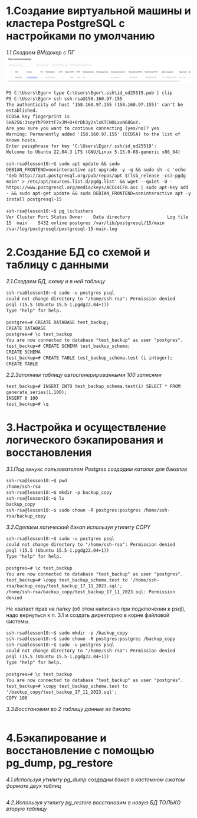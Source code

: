 # 1.Создание виртуальной машины и кластера PostgreSQL с настройками по умолчанию
*1.1.Создаем ВМ/докер c ПГ*
![Иллюстрация к проекту](https://github.com/sadbytrue/egor_sizov_pg_advanced/blob/main/Screenshot_28.png)
```
PS C:\Users\Egor> type C:\Users\Egor\.ssh\id_ed25519.pub | clip
PS C:\Users\Egor> ssh ssh-rsa@158.160.97.155
The authenticity of host '158.160.97.155 (158.160.97.155)' can't be established.
ECDSA key fingerprint is SHA256:3soyYhP9XttF7xJM+O+0rDk3y2slxKTCNOLxuN68GuY.
Are you sure you want to continue connecting (yes/no)? yes
Warning: Permanently added '158.160.97.155' (ECDSA) to the list of known hosts.
Enter passphrase for key 'C:\Users\Egor/.ssh/id_ed25519':
Welcome to Ubuntu 22.04.3 LTS (GNU/Linux 5.15.0-88-generic x86_64)

ssh-rsa@lesson10:~$ sudo apt update && sudo DEBIAN_FRONTEND=noninteractive apt upgrade -y -q && sudo sh -c 'echo "deb http://apt.postgresql.org/pub/repos/apt $(lsb_release -cs)-pgdg main" > /etc/apt/sources.list.d/pgdg.list' && wget --quiet -O - https://www.postgresql.org/media/keys/ACCC4CF8.asc | sudo apt-key add - && sudo apt-get update && sudo DEBIAN_FRONTEND=noninteractive apt -y install postgresql-15

ssh-rsa@lesson10:~$ pg_lsclusters
Ver Cluster Port Status Owner    Data directory              Log file
15  main    5432 online postgres /var/lib/postgresql/15/main /var/log/postgresql/postgresql-15-main.log
```
# 2.Создание БД со схемой и таблицу с данными
*2.1.Создаем БД, схему и в ней таблицу*
```
ssh-rsa@lesson10:~$ sudo -u postgres psql
could not change directory to "/home/ssh-rsa": Permission denied
psql (15.5 (Ubuntu 15.5-1.pgdg22.04+1))
Type "help" for help.

postgres=# CREATE DATABASE test_backup;
CREATE DATABASE
postgres=# \c test_backup
You are now connected to database "test_backup" as user "postgres".
test_backup=# CREATE SCHEMA test_backup_schema;
CREATE SCHEMA
test_backup=# CREATE TABLE test_backup_schema.test (i integer);
CREATE TABLE
```
*2.2.Заполним таблицу автосгенерированными 100 записями*
```
test_backup=# INSERT INTO test_backup_schema.test(i) SELECT * FROM generate_series(1,100);
INSERT 0 100
test_backup=# \q
```
# 3.Настройка и осуществление логического бэкапирования и восстановления
*3.1.Под линукс пользователем Postgres создадим каталог для бэкапов*
```
ssh-rsa@lesson10:~$ pwd
/home/ssh-rsa
ssh-rsa@lesson10:~$ mkdir -p backup_copy
ssh-rsa@lesson10:~$ ls
backup_copy
ssh-rsa@lesson10:~$ sudo chown -R postgres:postgres /home/ssh-rsa/backup_copy
```
*3.2.Сделаем логический бэкап используя утилиту COPY*
```
ssh-rsa@lesson10:~$ sudo -u postgres psql
could not change directory to "/home/ssh-rsa": Permission denied
psql (15.5 (Ubuntu 15.5-1.pgdg22.04+1))
Type "help" for help.

postgres=# \c test_backup
You are now connected to database "test_backup" as user "postgres".
test_backup=# \copy test_backup_schema.test to '/home/ssh-rsa/backup_copy/test_backup_17_11_2023.sql';
/home/ssh-rsa/backup_copy/test_backup_17_11_2023.sql: Permission denied
```

Не хватает прав на папку (об этом написано при подключении к psql), надо вернуться к п. 3.1 и создать директорию в корне файловой системы.

```
ssh-rsa@lesson10:~$ sudo mkdir -p /backup_copy
ssh-rsa@lesson10:~$ sudo chown -R postgres:postgres /backup_copy
ssh-rsa@lesson10:~$ sudo -u postgres psql
could not change directory to "/home/ssh-rsa": Permission denied
psql (15.5 (Ubuntu 15.5-1.pgdg22.04+1))
Type "help" for help.

postgres=# \c test_backup
You are now connected to database "test_backup" as user "postgres".
test_backup=# \copy test_backup_schema.test to '/backup_copy/test_backup_17_11_2023.sql';
COPY 100
```
*3.3.Восстановим во 2 таблицу данные из бэкапа*
```

```
# 4.Бэкапирование и восстановление с помощью pg_dump, pg_restore
*4.1.Используя утилиту pg_dump создадим бэкап в кастомном сжатом формате двух таблиц*
```

```
*4.2.Используя утилиту pg_restore восстановим в новую БД ТОЛЬКО вторую таблицу*
```

```
